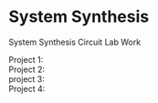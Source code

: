 # System Synthesis
System Synthesis Circuit Lab Work

Project 1:  
Project 2:  
project 3:  
Project 4:  
